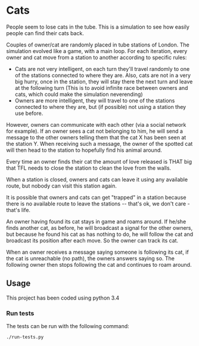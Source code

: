 # Cats

People seem to lose cats in the tube. This is a simulation to see how easily
people can find their cats back.

Couples of owner/cat are randomly placed in tube stations of London. The
simulation evolved like a game, with a main loop. For each iteration, every
owner and cat move from a station to another according to specific rules:
- Cats are not very intelligent, on each turn they'll travel randomly to one
  of the stations connected to where they are.
  Also, cats are not in a very big hurry, once in the station, they will stay
  there the next turn and leave at the following turn (This is to avoid
  infinite race between owners and cats, which could make the simulation
  neverending)
- Owners are more intelligent, they will travel to one of the stations
  connected to where they are, but (if possible) not using a station they use
  before.

However, owners can communicate with each other (via a social network for
example). If an owner sees a cat not belonging to him, he will send a message
to the other owners telling them that the cat X has been seen at the station Y.
When receiving such a message, the owner of the spotted cat will then head to
the station to hopefully find his animal around.

Every time an owner finds their cat the amount of love released is THAT big
that TFL needs to close the station to clean the love from the walls.

When a station is closed, owners and cats can leave it using any available
route, but nobody can visit this station again.

It is possible that owners and cats can get "trapped" in a station because
there is no available route to leave the stations -- that's ok, we don't care -
that's life.

An owner having found its cat stays in game and roams around. If he/she finds
another cat, as before, he will broadcast a signal for the other owners, but
because he found his cat as has nothing to do, he will follow the cat and
broadcast its position after each move. So the owner can track its cat.

When an owner receives a message saying someone is following its cat, if the
cat is unreachable (no path), the owners answers saying so. The following owner
then stops following the cat and continues to roam around.

## Usage

This project has been coded using python 3.4

### Run tests

The tests can be run with the following command:

	./run-tests.py
